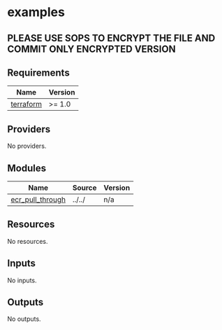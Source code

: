 # examples

## PLEASE USE SOPS TO ENCRYPT THE FILE AND COMMIT ONLY ENCRYPTED VERSION

<!-- BEGIN_TF_DOCS -->
## Requirements

| Name | Version |
|------|---------|
| <a name="requirement_terraform"></a> [terraform](#requirement\_terraform) | >= 1.0 |

## Providers

No providers.

## Modules

| Name | Source | Version |
|------|--------|---------|
| <a name="module_ecr_pull_through"></a> [ecr\_pull\_through](#module\_ecr\_pull\_through) | ../../ | n/a |

## Resources

No resources.

## Inputs

No inputs.

## Outputs

No outputs.
<!-- END_TF_DOCS -->
